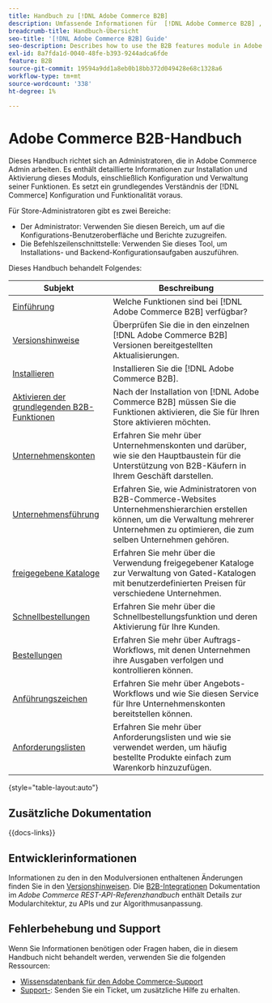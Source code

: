 ```yaml
---
title: Handbuch zu [!DNL Adobe Commerce B2B]
description: Umfassende Informationen für  [!DNL Adobe Commerce B2B] , einschließlich Installation und Konfiguration.
breadcrumb-title: Handbuch-Übersicht
seo-title: '[!DNL Adobe Commerce B2B] Guide'
seo-description: Describes how to use the B2B features module in Adobe Commerce.
exl-id: 8a7fda1d-0040-48fe-b393-9244adca6fde
feature: B2B
source-git-commit: 19594a9dd1a8eb0b18bb372d049428e68c1328a6
workflow-type: tm+mt
source-wordcount: '338'
ht-degree: 1%

---
```


# Adobe Commerce B2B-Handbuch

Dieses Handbuch richtet sich an Administratoren, die in Adobe Commerce Admin arbeiten. Es enthält detaillierte Informationen zur Installation und Aktivierung dieses Moduls, einschließlich Konfiguration und Verwaltung seiner Funktionen. Es setzt ein grundlegendes Verständnis der [!DNL Commerce] Konfiguration und Funktionalität voraus.

Für Store-Administratoren gibt es zwei Bereiche:

- Der Administrator: Verwenden Sie diesen Bereich, um auf die Konfigurations-Benutzeroberfläche und Berichte zuzugreifen.
- Die Befehlszeilenschnittstelle: Verwenden Sie dieses Tool, um Installations- und Backend-Konfigurationsaufgaben auszuführen.

Dieses Handbuch behandelt Folgendes:

| Subjekt | Beschreibung |
| ------- | ----------- |
| [Einführung](introduction.md) | Welche Funktionen sind bei [!DNL Adobe Commerce B2B] verfügbar? |
| [Versionshinweise](release-notes.md) | Überprüfen Sie die in den einzelnen [!DNL Adobe Commerce B2B] Versionen bereitgestellten Aktualisierungen. |
| [Installieren](install.md) | Installieren Sie die [!DNL Adobe Commerce B2B]. |
| [Aktivieren der grundlegenden B2B-Funktionen](enable-basic-features.md) | Nach der Installation von [!DNL Adobe Commerce B2B] müssen Sie die Funktionen aktivieren, die Sie für Ihren Store aktivieren möchten. |
| [Unternehmenskonten](account-companies.md) | Erfahren Sie mehr über Unternehmenskonten und darüber, wie sie den Hauptbaustein für die Unterstützung von B2B-Käufern in Ihrem Geschäft darstellen. |
| [Unternehmensführung](manage-companies.md) | Erfahren Sie, wie Administratoren von B2B-Commerce-Websites Unternehmenshierarchien erstellen können, um die Verwaltung mehrerer Unternehmen zu optimieren, die zum selben Unternehmen gehören. |
| [freigegebene Kataloge](catalog-shared.md) | Erfahren Sie mehr über die Verwendung freigegebener Kataloge zur Verwaltung von Gated-Katalogen mit benutzerdefinierten Preisen für verschiedene Unternehmen. |
| [Schnellbestellungen](quick-order.md) | Erfahren Sie mehr über die Schnellbestellungsfunktion und deren Aktivierung für Ihre Kunden. |
| [Bestellungen](purchase-order-flow.md) | Erfahren Sie mehr über Auftrags-Workflows, mit denen Unternehmen ihre Ausgaben verfolgen und kontrollieren können. |
| [Anführungszeichen](quotes.md) | Erfahren Sie mehr über Angebots-Workflows und wie Sie diesen Service für Ihre Unternehmenskonten bereitstellen können. |
| [Anforderungslisten](requisition-lists.md) | Erfahren Sie mehr über Anforderungslisten und wie sie verwendet werden, um häufig bestellte Produkte einfach zum Warenkorb hinzuzufügen. |

{style="table-layout:auto"}

## Zusätzliche Dokumentation

{{docs-links}}

## Entwicklerinformationen

Informationen zu den in den Modulversionen enthaltenen Änderungen finden Sie in den [Versionshinweisen](release-notes.md). Die [B2B-Integrationen](https://developer.adobe.com/commerce/webapi/rest/b2b/) Dokumentation im _Adobe Commerce REST-API-Referenzhandbuch_ enthält Details zur Modularchitektur, zu APIs und zur Algorithmusanpassung.

## Fehlerbehebung und Support

Wenn Sie Informationen benötigen oder Fragen haben, die in diesem Handbuch nicht behandelt werden, verwenden Sie die folgenden Ressourcen:

- [Wissensdatenbank für den Adobe Commerce-Support](https://experienceleague.adobe.com/docs/commerce-knowledge-base/kb/overview.html)
- [Support-](https://experienceleague.adobe.com/docs/commerce-knowledge-base/kb/help-center-guide/magento-help-center-user-guide.html#submit-ticket): Senden Sie ein Ticket, um zusätzliche Hilfe zu erhalten.

